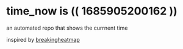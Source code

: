 # time_now is (( 1685905200162 ))

an automated repo that shows the currnent time

inspired by [breakingheatmap](https://github.com/breakingheatmap/breakingheatmap)